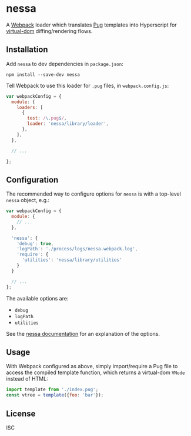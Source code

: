 # nessa

A [Webpack](https://webpack.github.io/) loader which translates [Pug](http://pugjs.org/) templates into Hyperscript for
[virtual-dom](https://github.com/Matt-Esch/virtual-dom) diffing/rendering
flows.

## Installation

Add `nessa` to dev dependencies in `package.json`:

    npm install --save-dev nessa

Tell Webpack to use this loader for `.pug` files, in `webpack.config.js`:

```javascript
var webpackConfig = {
  module: {
    loaders: [
      {
        test: /\.pug$/,
        loader: 'nessa/library/loader',
      },
    ],
  },

  // ...

};
```

## Configuration

The recommended way to configure options for `nessa` is with a top-level `nessa` object, e.g.:
```javascript
var webpackConfig = {
  module: {
    // ...
  },

  'nessa': {
    'debug': true,
    'logPath': './process/logs/nessa.webpack.log',
    'require': {
      'utilities': 'nessa/library/utilities'
    }
  }

  // ...
};
```

The available options are:
- `debug`
- `logPath`
- `utilities`

See the [nessa documentation](https://github.com/virtualpatterns/nessa#api) for an explanation of the options.

## Usage

With Webpack configured as above, simply import/require a Pug file to
access the compiled template function, which returns a virtual-dom `VNode`
instead of HTML:

```javascript
import template from './index.pug';
const vtree = template({foo: 'bar'});
```

## License

ISC
